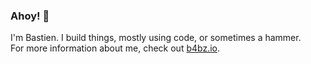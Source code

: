 ### Ahoy! 👋

I'm Bastien. I build things, mostly using code, or sometimes a hammer.  
For more information about me, check out [b4bz.io](https://b4bz.io/).
